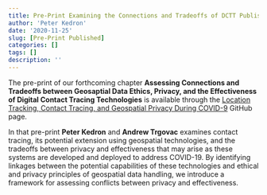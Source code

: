```yaml
---
title: Pre-Print Examining the Connections and Tradeoffs of DCTT Published
author: 'Peter Kedron'
date: '2020-11-25'
slug: [Pre-Print Published]
categories: []
tags: []
description: ''
---
```


The pre-print of our forthcoming chapter **Assessing Connections and Tradeoffs between Geosaptial Data Ethics, Privacy, and the Effectiveness of Digital Contact Tracing Technologies** is available through the [Location Tracking, Contact Tracing, and Geospatial Privacy During COVID-9](https://github.com/Peter-Kedron/COVID-19-Geospatial-Technologies-For-Digital-Contact-Tracing) GitHub page. 

In that pre-print **Peter Kedron** and **Andrew Trgovac** examines contact tracing, its potential extension using geospatial technologies, and the tradeoffs between privacy and effectiveness that may arise as these systems are developed and deployed to address COVID-19. By identifying linkages between the potential capabilities of these technologies and ethical and privacy principles of geospatial data handling, we introduce a framework for assessing conflicts between privacy and effectiveness.
